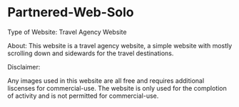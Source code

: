 # Partnered-Web-Solo

Type of Website: Travel Agency Website

About: This website is a travel agency website, a simple website with mostly scrolling down and sidewards for the travel destinations.

Disclaimer:

Any images used in this website are all free and requires additional liscenses for commercial-use.
The website is only used for the complotion of activity and is not permitted for commercial-use.
